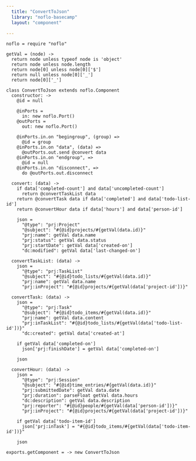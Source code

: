 ```yaml
---
  title: "ConvertToJson"
  library: "noflo-basecamp"
  layout: "component"

---
```


    noflo = require "noflo"
    
    getVal = (node) ->
      return node unless typeof node is 'object'
      return node unless node.length
      return node[0] unless node[0]['$']
      return null unless node[0]['_']
      return node[0]['_']
    
    class ConvertToJson extends noflo.Component
      constructor: ->
        @id = null
    
        @inPorts =
          in: new noflo.Port()
        @outPorts =
          out: new noflo.Port()
    
        @inPorts.in.on "begingroup", (group) =>
          @id = group
        @inPorts.in.on "data", (data) =>
          @outPorts.out.send @convert data
        @inPorts.in.on "endgroup", =>
          @id = null
        @inPorts.in.on "disconnect", =>
          do @outPorts.out.disconnect
    
      convert: (data) ->
        if data['completed-count'] and data['uncompleted-count']
          return @convertTaskList data
        return @convertTask data if data['completed'] and data['todo-list-id']
        return @convertHour data if data['hours'] and data['person-id']
    
        json =
          "@type": "prj:Project"
          "@subject": "#{@id}projects/#{getVal(data.id)}"
          "prj:name": getVal data.name
          "prj:status": getVal data.status
          "prj:startDate": getVal data['created-on']
          "dc:modified": getVal data['last-changed-on']
    
      convertTaskList: (data) ->
        json =
          "@type": "prj:TaskList"
          "@subject": "#{@id}todo_lists/#{getVal(data.id)}"
          "prj:name": getVal data.name
          "prj:inProject": "#{@id}projects/#{getVal(data['project-id'])}"
    
      convertTask: (data) ->
        json =
          "@type": "prj:Task"
          "@subject": "#{@id}todo_items/#{getVal(data.id)}"
          "prj:name": getVal data.content
          "prj:inTaskList": "#{@id}todo_lists/#{getVal(data['todo-list-id'])}"
          "dc:created": getVal data['created-at']
    
        if getVal data['completed-on']
          json['prj:finishDate'] = getVal data['completed-on']
    
        json
    
      convertHour: (data) ->
        json =
          "@type": "prj:Session"
          "@subject": "#{@id}time_entries/#{getVal(data.id)}"
          "prj:submittedDate": getVal data.date
          "prj:duration": parseFloat getVal data.hours
          "dc:description": getVal data.description
          "prj:reporter": "#{@id}people/#{getVal(data['person-id'])}"
          "prj:inProject": "#{@id}projects/#{getVal(data['project-id'])}"
            
        if getVal data['todo-item-id']
          json['prj:inTask'] = "#{@id}todo_items/#{getVal(data['todo-item-id'])}"
    
        json
    
    exports.getComponent = -> new ConvertToJson
    
